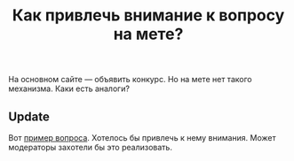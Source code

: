 ﻿---
title: "Как привлечь внимание к вопросу на мете?"
se.owner.user_id: 337540
se.owner.display_name: "Victor says Reinstate Monica"
se.owner.link: "https://ru.meta.stackoverflow.com/users/337540/victor-says-reinstate-monica"
se.link: "https://ru.meta.stackoverflow.com/questions/9953/%d0%9a%d0%b0%d0%ba-%d0%bf%d1%80%d0%b8%d0%b2%d0%bb%d0%b5%d1%87%d1%8c-%d0%b2%d0%bd%d0%b8%d0%bc%d0%b0%d0%bd%d0%b8%d0%b5-%d0%ba-%d0%b2%d0%be%d0%bf%d1%80%d0%be%d1%81%d1%83-%d0%bd%d0%b0-%d0%bc%d0%b5%d1%82%d0%b5"
se.question_id: 9953
se.post_type: question
se.score: 2
---
<p>На основном сайте — объявить конкурс. Но на мете нет такого механизма. Каки есть аналоги?</p>

<h2> Update </h2>

<p>Вот <a href="https://ru.meta.stackoverflow.com/questions/9889/%d0%9f%d1%80%d0%b8%d1%87%d0%b8%d0%bd%d1%8b-%d0%bf%d1%80%d0%b0%d0%b2%d0%be%d0%ba-%d0%ba%d0%b0%d0%ba-%d0%b4%d0%bb%d1%8f-%d0%b7%d0%b0%d0%ba%d1%80%d1%8b%d1%82%d0%b8%d1%8f">пример вопроса</a>. Хотелось бы привлечь к нему внимания. Может модераторы захотели бы  это реализовать.</p>
